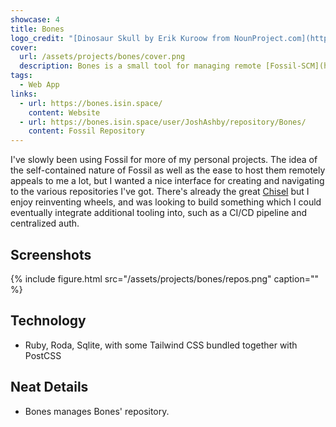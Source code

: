 ```yaml
---
showcase: 4
title: Bones
logo_credit: "[Dinosaur Skull by Erik Kuroow from NounProject.com](https://thenounproject.com/icon/dinosaur-skull-347287/)"
cover:
  url: /assets/projects/bones/cover.png
  description: Bones is a small tool for managing remote [Fossil-SCM](https://fossil-scm.org/) repositories, giving an interface to find as well as create new Fossil repositories that can easily be shared and collaborated on remotely.
tags:
  - Web App
links:
  - url: https://bones.isin.space/
    content: Website
  - url: https://bones.isin.space/user/JoshAshby/repository/Bones/
    content: Fossil Repository
---
```


I've slowly been using Fossil for more of my personal projects. The idea of the
self-contained nature of Fossil as well as the ease to host them remotely
appeals to me a lot, but I wanted a nice interface for creating and navigating to
the various repositories I've got. There's already the great
[Chisel](https://chiselapp.com/) but I enjoy reinventing wheels, and was
looking to build something which I could eventually integrate additional
tooling into, such as a CI/CD pipeline and centralized auth.

## Screenshots
{% include figure.html src="/assets/projects/bones/repos.png" caption="" %}

## Technology
- Ruby, Roda, Sqlite, with some Tailwind CSS bundled together with PostCSS

## Neat Details
- Bones manages Bones' repository.
